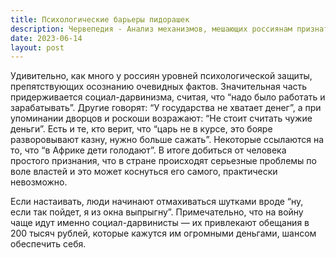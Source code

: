 ```yaml
---
title: Психологические барьеры пидорашек
description: Червепедия - Анализ механизмов, мешающих россиянам признать проблемы страны.
date: 2023-06-14
layout: post
---
```


<p>Удивительно, как много у россиян уровней психологической защиты, препятствующих осознанию очевидных фактов. Значительная часть придерживается социал-дарвинизма, считая, что “надо было работать и зарабатывать”. Другие говорят: “У государства не хватает денег”, а при упоминании дворцов и роскоши возражают: “Не стоит считать чужие деньги”. Есть и те, кто верит, что “царь не в курсе, это бояре разворовывают казну, нужно больше сажать”. Некоторые ссылаются на то, что “в Африке дети голодают”. В итоге добиться от человека простого признания, что в стране происходят серьезные проблемы по воле властей и это может коснуться его самого, практически невозможно.</p>

<p>Если настаивать, люди начинают отмахиваться шутками вроде “ну, если так пойдет, я из окна выпрыгну”. Примечательно, что на войну чаще идут именно социал-дарвинисты — их привлекают обещания в 200 тысяч рублей, которые кажутся им огромными деньгами, шансом обеспечить себя.</p>